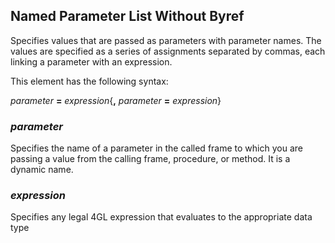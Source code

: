 ## Named Parameter List Without Byref

Specifies values that are passed as parameters with parameter names. The values are specified as a series of assignments separated by commas, each linking a parameter with an expression.

This element has the following syntax:

*parameter* **=** *expression*{**,** *parameter* **=** *expression*}

### *parameter*

Specifies the name of a parameter in the called frame to which you are passing a value from the calling frame, procedure, or method. It is a dynamic name.

### *expression*

Specifies any legal 4GL expression that evaluates to the appropriate data type
